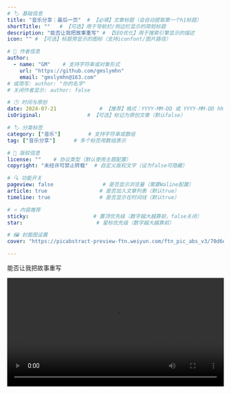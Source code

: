 ```yaml
---
# 🏷️ 基础信息
title: "音乐分享：最后一页"  # 【必填】文章标题（会自动提取第一个h1标题）
shortTitle: ""   # 【可选】用于导航栏/侧边栏显示的简短标题
description: "能否让我把故事重写" # 【SEO优化】用于搜索引擎显示的描述
icon: "" # 【可选】标题旁显示的图标（支持iconfont/图片路径）

# 👤 作者信息
author: 
  - name: "GM"    # 支持字符串或对象形式
    url: "https://github.com/gmslymhn" 
    email: "gmslymhn@163.com"
# 或简写: author: "你的名字" 
# 关闭作者显示: author: false

# 🕒 时间与原创
date: 2024-07-21              # 【推荐】格式：YYYY-MM-DD 或 YYYY-MM-DD hh:mm:ss
isOriginal:               # 【可选】标记为原创文章（默认false）

# 🏷️ 分类标签
category: ["音乐"]         # 支持字符串或数组
tag: ["音乐分享"]      # 多个标签用数组表示

# 📜 版权信息
license: ""    # 协议类型（默认使用主题配置）
copyright: "未经许可禁止转载"  # 自定义版权文字（设为false可隐藏）

# 🔍 功能开关
pageview: false                # 是否显示浏览量（需要Waline配置）
article: true                 # 是否加入文章列表（默认true）
timeline: true                # 是否显示在时间线（默认true）

# ⭐ 内容推荐
sticky:                     # 置顶优先级（数字越大越靠前，false关闭）
star:                        # 星标优先级（数字越大越靠前）

# 🖼️ 封面图设置
cover: "https://picabstract-preview-ftn.weiyun.com/ftn_pic_abs_v3/70d6eb7be6e5dbd2218d14c873aed43f8fb8d2b3f30bd60df0e400fffea82c41ef1024d8eb4dc03a78a0247f983e3fba?pictype=scale&from=30013&version=3.3.3.3&fname=2024-07-21Lc2iD.png&size=750"  # 文章卡片封面图（建议尺寸：1200×600）

---
```


能否让我把故事重写
<!-- more -->


<video width="100%" controls> <source src="https://vercel-lz.tyut.tech/api/lz?fid=iYiNJ254733a&pwd=636k&isNewd=https://innlab.lanzn.com" type="video/mp4"> 您的浏览器不支持视频播放 </video>
